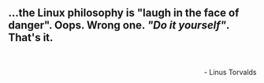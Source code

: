 <p align='center'>
	<h2>
		…the Linux philosophy is "laugh in the face of danger". Oops. Wrong one. <i>"Do it yourself"</i>. That's it.
	</h2>
</p>
<br>
<p align='right'>
	- Linus Torvalds
</p>
